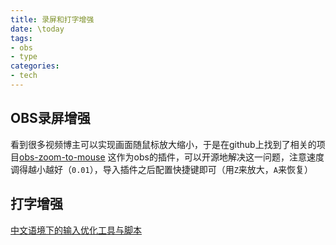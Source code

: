 ```yaml
---
title: 录屏和打字增强
date: \today
tags: 
- obs
- type
categories: 
- tech
---
```


## OBS录屏增强

看到很多视频博主可以实现画面随鼠标放大缩小，于是在github上找到了相关的项目[obs-zoom-to-mouse](https://github.com/angeldeejay/obs-zoom-to-mouse)
这作为obs的插件，可以开源地解决这一问题，注意速度调得越小越好（`0.01`），导入插件之后配置快捷键即可（用`Z`来放大，`A`来恢复）

## 打字增强

[中文语境下的输入优化工具与脚本](https://flowus.cn/share/7d6637f6-fd50-4104-ba02-cf97db28a1e5?code=CZ3ECT)